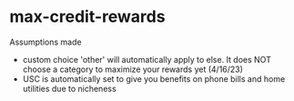 # max-credit-rewards

Assumptions made
- custom choice 'other' will automatically apply to else. It does NOT choose a category to maximize your rewards yet (4/16/23)
- USC is automatically set to give you benefits on phone bills and home utilities due to nicheness
